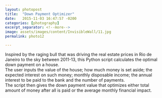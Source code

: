 ```yaml
---
layout: photopost
title:  "Down Payment Optimizer"
date:   2015-11-03 16:47:57 -0200
categories: [photography]
excerpt_separator: <!--more-->
image: assets/images/content/InvisibleWall/11.jpg
permalink: photo12

---
```

Inspired by the raging bull that was driving the real estate prices in Rio de Janeiro to the sky between 2011-13, this <span class="skill">Python</span> script calculates the optimal down payment on a house.  
The user inputs the value of the house; how much money is set aside; the expected interest on such money; monthly disposable income; the annual interest to be paid to the bank and the number of payments.  
The script then gives the down payment value that optimizes either total amount of money after all is paid or the average monthly financial impact.
<!--more-->
